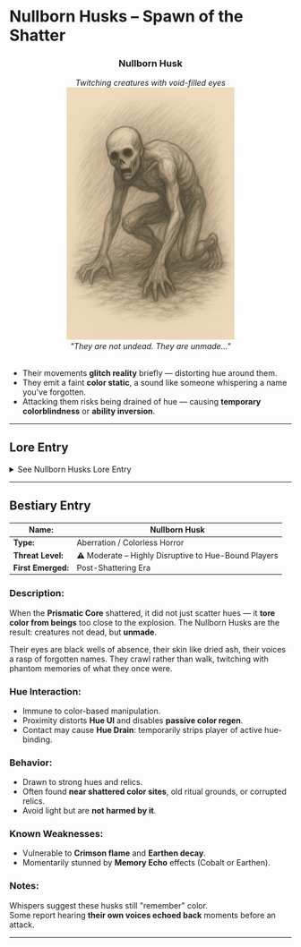 
# Nullborn Husks – Spawn of the Shatter

<div align="center">
  <h3>Nullborn Husk</h3>
  <i>Twitching creatures with void-filled eyes</i></br>
  <img src="../../assets/monsters/nullborn-husk.png" alt="Nullborn Husk" width="300">
  </br><i>"They are not undead. They are unmade..."</i></br></br>
</div>

- Their movements **glitch reality** briefly — distorting hue around them.
- They emit a faint **color static**, a sound like someone whispering a name you've forgotten.
- Attacking them risks being drained of hue — causing **temporary colorblindness** or **ability inversion**.

---

## Lore Entry

<details><summary>See Nullborn Husks Lore Entry</summary>

### Lore Entry: From the Scroll of [placeholder], Last Verdant Archivist

> *“I write this in root-ink, though I know not if ink can hold what I must say.”*  

> *They came after the Core broke — crawling things, 
> pale and featureless, like clay left out too long. 
> But they were not blank. No… they were hollowed. 
> I watched a beast shudder and fall, not from wound, 
> but from forgetting itself entirely.*

> *One touched my companion, and in an instant her eyes dimmed. 
> She forgot her name. Forgot mine. 
> When I wept for her, the husk smiled. 
> It had taken something — not her blood, not her life, but her hue.*

> *I believe they were once like us. Carriers of color. 
> When the Prism ruptured, they were caught in the lightless tide that followed 
> — and in that moment, they were rewritten by absence.*

> *We call them **Nullborn**, but that name is a mercy. They are not born. 
> They are what’s left when all birth, all memory, all color has bled out.*

> *If you see one, do not speak. They remember sounds. 
> If you feel yourself forgetting, run. 
> And if you hear your name from their mouths — it is already too late.*

> *— [placeholder], on the eve of the Tyrian Eclipse*
</details>

---

## Bestiary Entry

| **Name:**          | Nullborn Husk                                       |
| ------------------ | --------------------------------------------------- |
| **Type:**          | Aberration / Colorless Horror                       |
| **Threat Level:**  | ⚠️ Moderate – Highly Disruptive to Hue-Bound Players |
| **First Emerged:** | Post-Shattering Era                                 |

### Description:  
When the **Prismatic Core** shattered, 
it did not just scatter hues — it **tore color from beings** too close to the explosion. 
The Nullborn Husks are the result: creatures not dead, but **unmade**.  

Their eyes are black wells of absence, 
their skin like dried ash, their voices a rasp of forgotten names. 
They crawl rather than walk, twitching with phantom memories of what they once were.

### Hue Interaction:
- Immune to color-based manipulation.
- Proximity distorts **Hue UI** and disables **passive color regen**.
- Contact may cause **Hue Drain**: temporarily strips player of active hue-binding.

### Behavior:
- Drawn to strong hues and relics.
- Often found **near shattered color sites**, old ritual grounds, or corrupted relics.
- Avoid light but are **not harmed by it**.

### Known Weaknesses:
- Vulnerable to **Crimson flame** and **Earthen decay**.
- Momentarily stunned by **Memory Echo** effects (Cobalt or Earthen).

### Notes:  
Whispers suggest these husks still "remember" color.  
Some report hearing **their own voices echoed back** moments before an attack.

---

<!-- ## Lore

When the **Prismatic Core shattered**, it did more than rupture reality 
— it bled color into the world and **ripped it from other things**.  
From the cracks where color fled, **the Null was born** — not a hue, but a hunger.  
These crawling horrors, known as **Nullborn Husks**, are its first children.  

Once people — sages, soldiers, even flora touched by hue — 
these creatures were caught too close to the Core’s explosion.  
As color was torn from their being, **they hollowed**.  
Their flesh did not rot, but **dimmed**.  
Their eyes did not close, but opened wide — and stayed that way, 
filled with **void where once there was soul**.  

Now they slither through places where hues once danced, 
drawn to **color like moths to flame**, twitching in silent pain.  
They don't feed on flesh. They feed on **essence — memory, identity, and light**.

--- -->
